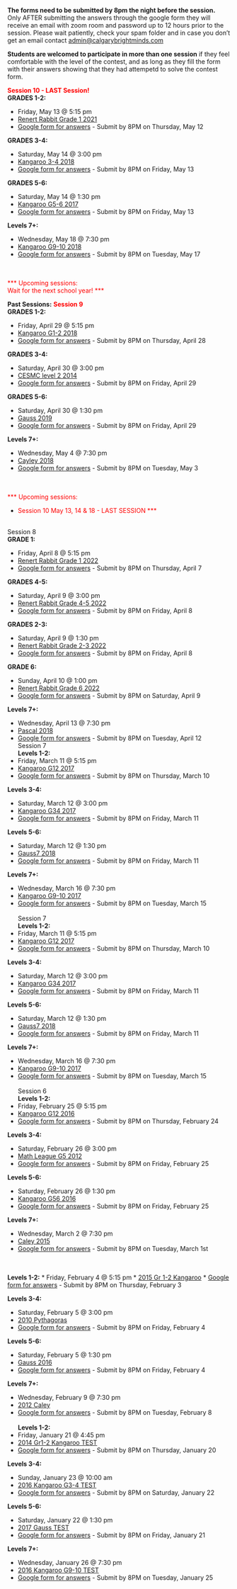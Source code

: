 <b>The forms need to be submitted by 8pm the night before the session.</b><br>
Only AFTER submitting the answers through the google form they will receive an email with zoom room and password up to 12 hours prior to the session. Please wait patiently, check your spam folder and in case you don’t get an email contact admin@calgarybrightminds.com

<b>Students are welcomed to participate in more than one session</b> if they feel comfortable with the level of the contest, and as long as they fill the form with their answers showing that they had attempetd to solve the contest form.

   <font style="color:red"><b>Session 10 - LAST Session!</b></font>
<br>
<b>GRADES 1-2:</b>
  * Friday, May 13 @ 5:15 pm
  * <a href="https://renertmath.github.io/renertrabbit/2021RenertRabbit_Gr1.pdf">Renert Rabbit Grade 1 2021</a> 
  * <a href="https://docs.google.com/forms/d/e/1FAIpQLSd-NywNle1rtlVRUljGAzHj_ztSO10u2LspPQII1Y2AVUYDmw/viewform">Google form for answers</a> - Submit by 8PM on Thursday, May 12

<b>GRADES 3-4:</b> 
  * Saturday, May 14 @ 3:00 pm
  * <a href="https://renertmath.github.io/contests/2018KangarooG34.pdf">Kangaroo 3-4 2018</a> 
  * <a href="https://docs.google.com/forms/d/e/1FAIpQLSeFHiiFbTmBDnHTcDPFzFgIFeB-bRYWwacTxwb4QDUy4mWycw/viewform">Google form for answers</a> - Submit by 8PM on Friday, May 13 

<b>GRADES 5-6: </b>
  * Saturday, May 14 @ 1:30 pm 
  * <a href="https://renertmath.github.io/contests/2017KangarooG56.pdf">Kangaroo G5-6 2017</a> 
  * <a href="https://docs.google.com/forms/d/e/1FAIpQLSdBnP81J4y65ZtRUVIZ6YuzAveaksQyxiW0vFsieOBxtwAm2Q/viewform">Google form for answers</a> - Submit by 8PM on Friday, May 13
 
<b>Levels 7+:</b> 
  * Wednesday, May 18 @ 7:30 pm
  * <a href="https://renertmath.github.io/contests/2018KangarooG910.pdf">Kangaroo G9-10 2018</a>
  * <a href="https://docs.google.com/forms/d/e/1FAIpQLSeeEYMXo0y80Bpdc7SJibeSFFMNrOzmn2bSqhFKA4Cl1flFHg/viewform">Google form for answers</a> - Submit by 8PM on Tuesday, May 17
  
<br><br>
<font color="red">*** Upcoming sessions: <br>
Wait for the next school year!
 ***</font>

<b>Past Sessions:</b> 
<font style="color:red"><b>Session 9</b></font>
<br>
<b>GRADES 1-2:</b>
  * Friday, April 29 @ 5:15 pm
  * <a href="https://renertmath.github.io/contests/Kangaroo 2018-G12 Mar13.pdf">Kangaroo G1-2 2018</a> 
  * <a href="https://docs.google.com/forms/d/e/1FAIpQLSfs5T6JJWDLvtse5g-2bEmwfqcVg8OMozw32RBPu-PT3pnkVA/viewform">Google form for answers</a> - Submit by 8PM on Thursday, April 28

<b>GRADES 3-4:</b> 
  * Saturday, April 30 @ 3:00 pm
  * <a href="https://renertmath.github.io/contests/CESMC level 2014.pdf">CESMC level 2 2014</a> 
  * <a href="https://docs.google.com/forms/d/e/1FAIpQLSe1E1joymCca2Yg_qsFlEz4TZjtE3EinXIhddlosAo9A31chg/viewform">Google form for answers</a> - Submit by 8PM on Friday, April 29 

<b>GRADES 5-6: </b>
  * Saturday, April 30 @ 1:30 pm 
  * <a href="https://renertmath.github.io/contests/Gauss7 2019.pdf">Gauss 2019</a> 
  * <a href="https://docs.google.com/forms/d/e/1FAIpQLSd2LSxlj2wOVE0yLitP2bPJ9pXshHWNpWkO-bptr0H3pDWLiA/viewform">Google form for answers</a> - Submit by 8PM on Friday, April 29
 
<b>Levels 7+:</b> 
  * Wednesday, May 4 @ 7:30 pm
  * <a href="https://renertmath.github.io/contests/Cayley 2018.pdf">Cayley 2018</a>
  * <a href="https://docs.google.com/forms/d/e/1FAIpQLScbIsShZObgIhCuUfMvzYBydcIu9K9Z_61wiLl8DUYDE-8gEA/viewform">Google form for answers</a> - Submit by 8PM on Tuesday, May 3
  
<br><br>
<font color="red">*** Upcoming sessions: <br>
* Session 10 May 13, 14 & 18 - LAST SESSION
 ***</font>

<br>Session 8<br>
<b>GRADE 1:</b>
  * Friday, April 8 @ 5:15 pm
  * <a href="https://renertmath.github.io/renertrabbit/2022RenertRabbit_Gr1.pdf">Renert Rabbit Grade 1 2022</a> 
  * <a href="https://docs.google.com/forms/d/e/1FAIpQLScfWcUMLAoL3i9b9MPsot5SDS8fhJKkPfgv5jk-PF0FXbvc7g/viewform">Google form for answers</a> - Submit by 8PM on Thursday, April 7

<b>GRADES 4-5:</b> 
  * Saturday, April 9 @ 3:00 pm
  * <a href="https://renertmath.github.io/renertrabbit/2022RenertRabbit_Gr4-5.pdf">Renert Rabbit Grade 4-5 2022</a> 
  * <a href="https://docs.google.com/forms/d/e/1FAIpQLSd8bWg30K5A_1GNd0GuxI1vT83AsWslru7stwa4peEqY5isGw/viewform">Google form for answers</a> - Submit by 8PM on Friday, April 8 

<b>GRADES 2-3: </b>
  * Saturday, April 9 @ 1:30 pm 
  * <a href="https://renertmath.github.io/renertrabbit/2022RenertRabbit_Gr2-3_revised.pdf">Renert Rabbit Grade 2-3 2022</a> 
  * <a href="https://docs.google.com/forms/d/e/1FAIpQLSd8yWcpqSYMfqMFxZtY9Uw6_ir6dX_-_whypthyh-mcQZK9Gg/viewform">Google form for answers</a> - Submit by 8PM on Friday, April 8

<b>GRADE 6: </b>
  * Sunday, April 10 @ 1:00 pm 
  * <a href="https://renertmath.github.io/renertrabbit/2022RenertRabbit_Gr6_revised.pdf">Renert Rabbit Grade 6  2022</a> 
  * <a href="https://docs.google.com/forms/d/e/1FAIpQLSc4pUd1ZodTuUE5gDglBZRDHJJTkt9yrSujxeMgvFLoX2619Q/viewform">Google form for answers</a> - Submit by 8PM on Saturday, April 9
  
<b>Levels 7+:</b> 
  * Wednesday, April 13 @ 7:30 pm
  * <a href="https://renertmath.github.io/contests/2018PascalContest.pdf">Pascal 2018</a>
  * <a href="https://docs.google.com/forms/d/e/1FAIpQLSfZLYIGTy_T9OUmeeTUr4bI3YXu1_iO4J-AGcrkxa_3CcAxoQ/viewform">Google form for answers</a> - Submit by 8PM on Tuesday, April 12
<br>Session 7<br>
<b>Levels 1-2:</b>
  * Friday, March 11 @ 5:15 pm
  * <a href="https://renertmath.github.io/contests/2017KangarooG12.pdf">Kangaroo G12 2017</a> 
  * <a href="https://docs.google.com/forms/d/150ffn_g-yEuCMF8iAA6xDRPqr6ul0z5GXGKfimi92z8/edit">Google form for answers</a> - Submit by 8PM on Thursday, March 10

<b>Levels 3-4:</b> 
  * Saturday, March 12 @ 3:00 pm
  * <a href="https://renertmath.github.io/contests/2017KangarooG34.pdf">Kangaroo G34 2017</a> 
  * <a href="https://docs.google.com/forms/d/e/1FAIpQLSeLTuLDsnq54KkMurMlr2igC6mKlxiaoNb3i2-OEJ4LgD53Nw/viewform">Google form for answers</a> - Submit by 8PM on Friday, March 11 

<b>Levels 5-6: </b>
  * Saturday, March 12 @ 1:30 pm 
  * <a href="https://renertmath.github.io/contests/2018Gauss7.pdf">Gauss7 2018</a> 
  * <a href="https://docs.google.com/forms/d/1LkFr1fWzKaNOg4xd909Gvktrn_srvoKu4l2vxcWW1GY/edit">Google form for answers</a> - Submit by 8PM on Friday, March 11

<b>Levels 7+:</b> 
  * Wednesday, March 16 @ 7:30 pm
  * <a href="https://renertmath.github.io/contests/2017KangarooG910.pdf">Kangaroo G9-10 2017</a>
  * <a href="https://docs.google.com/forms/d/e/1FAIpQLSengDQqCqD2i3Kf-8Ppi4VxEXmrCcc_2JeMBxYKneH2AGIYng/viewform">Google form for answers</a> - Submit by 8PM on Tuesday, March 15
<br><br>
Session 7<br>
<b>Levels 1-2:</b>
  * Friday, March 11 @ 5:15 pm
  * <a href="https://renertmath.github.io/contests/2017KangarooG12.pdf">Kangaroo G12 2017</a> 
  * <a href="https://docs.google.com/forms/d/150ffn_g-yEuCMF8iAA6xDRPqr6ul0z5GXGKfimi92z8/edit">Google form for answers</a> - Submit by 8PM on Thursday, March 10

<b>Levels 3-4:</b> 
  * Saturday, March 12 @ 3:00 pm
  * <a href="https://renertmath.github.io/contests/2017KangarooG34.pdf">Kangaroo G34 2017</a> 
  * <a href="https://docs.google.com/forms/d/e/1FAIpQLSeLTuLDsnq54KkMurMlr2igC6mKlxiaoNb3i2-OEJ4LgD53Nw/viewform">Google form for answers</a> - Submit by 8PM on Friday, March 11 

<b>Levels 5-6: </b>
  * Saturday, March 12 @ 1:30 pm 
  * <a href="https://renertmath.github.io/contests/2018Gauss7.pdf">Gauss7 2018</a> 
  * <a href="https://docs.google.com/forms/d/1LkFr1fWzKaNOg4xd909Gvktrn_srvoKu4l2vxcWW1GY/edit">Google form for answers</a> - Submit by 8PM on Friday, March 11

<b>Levels 7+:</b> 
  * Wednesday, March 16 @ 7:30 pm
  * <a href="https://renertmath.github.io/contests/2017KangarooG910.pdf">Kangaroo G9-10 2017</a>
  * <a href="https://docs.google.com/forms/d/e/1FAIpQLSengDQqCqD2i3Kf-8Ppi4VxEXmrCcc_2JeMBxYKneH2AGIYng/viewform">Google form for answers</a> - Submit by 8PM on Tuesday, March 15
<br><br>
Session 6<br>
<b>Levels 1-2:</b>
  * Friday, February 25 @ 5:15 pm
  * <a href="https://renertmath.github.io/contests/Feb-Mar 2016 - Kangaroo - 01-02 - test only.pdf">Kangaroo G12 2016</a> 
  * <a href="https://docs.google.com/forms/d/e/1FAIpQLSc_o5kByqLG8MankhlSDv7e4vuKQxCV_GY_-oN8XKYDDNliQw/viewform">Google form for answers</a> - Submit by 8PM on Thursday, February 24

<b>Levels 3-4:</b> 
  * Saturday, February 26 @ 3:00 pm
  * <a href="https://renertmath.github.io/contests/FebMar_2012_Math_LeagueG5_form.pdf">Math League G5 2012</a> 
  * <a href="https://docs.google.com/forms/d/e/1FAIpQLSe489_jVhqLFApd-q-euwPVCPaKLIt3U8a_ZwCtoOJJlmeqnw/viewform">Google form for answers</a> - Submit by 8PM on Friday, February 25 

<b>Levels 5-6: </b>
  * Saturday, February 26 @ 1:30 pm 
  * <a href="https://renertmath.github.io/contests/Feb-Mar 2016 - Kangaroo - 05-06 - test only.pdf">Kangaroo G56 2016</a> 
  * <a href="https://docs.google.com/forms/d/e/1FAIpQLSdvXYZgAEV-KHCibPD0KAL4CU1Mv1YijaIYWCCC99XUiN285g/viewform">Google form for answers</a> - Submit by 8PM on Friday, February 25

<b>Levels 7+:</b> 
  * Wednesday, March 2 @ 7:30 pm
  * <a href="https://renertmath.github.io/contests/Feb-Mar 2015CayleyContest.pdf">Caley 2015</a>
  * <a href="https://docs.google.com/forms/d/e/1FAIpQLScd6add24GOb8V7hq0B85dNUhZsdaEz5YRFwbvD4N8Q_yS3dw/viewform">Google form for answers</a> - Submit by 8PM on Tuesday, March 1st
<br><br>
<br>
<b>Levels 1-2:</b>
  * Friday, February 4 @ 5:15 pm
  * <a href="https://renertmath.github.io/contests/2015 - Kangaroo - 01-02 - test only.pdf">2015 Gr 1-2 Kangaroo</a> 
  * <a href="https://docs.google.com/forms/d/e/1FAIpQLSeF6Zb6oWBokfcwUK-QBgOaMj8IU7mWGgNDCq2hDcK63yoxIw/viewform">Google form for answers</a> - Submit by 8PM on Thursday, February 3

<b>Levels 3-4:</b> 
  * Saturday, February 5 @ 3:00 pm
  * <a href="https://renertmath.github.io/contests/2010 - Pythagoras - prep test.pdf">2010 Pythagoras</a> 
  * <a href="https://docs.google.com/forms/d/e/1FAIpQLSf-KnYXDBj3pWniLNt9r4ewFJzK6-pz6o3bDz87AEladuMnjA/viewform">Google form for answers</a> - Submit by 8PM on Friday, February 4

<b>Levels 5-6: </b>
  * Saturday, February 5 @ 1:30 pm 
  * <a href="https://renertmath.github.io/contests/2016Gauss7Contest.pdf">Gauss 2016</a> 
  * <a href="https://docs.google.com/forms/d/e/1FAIpQLSfN3-uWRu1ANYUR0_Jl83EorhIbS-WDhs49_OWyt3ZZ63fxUg/viewform">Google form for answers</a> - Submit by 8PM on Friday, February 4

<b>Levels 7+:</b> 
  * Wednesday, February 9 @ 7:30 pm
  * <a href="https://renertmath.github.io/contests/2012CayleyContest.pdf">2012 Caley</a>
  * <a href="https://docs.google.com/forms/d/e/1FAIpQLSdd_8qgV6GB_G8SNOZmrYDCiujFauS6rx7Hr-lv1mGZUo8EgQ/viewform">Google form for answers</a> - Submit by 8PM on Tuesday, February 8
<br><br>
<b>Levels 1-2:</b>
  * Friday, January 21 @ 4:45 pm
  * <a href="https://renertmath.github.io/contests/2014 - Kangaroo - 01-02 - test only.pdf">2014 Gr1-2 Kangaroo TEST</a>
  * <a href="https://forms.gle/zFFydEF9Lz4ZqfZ98">Google form for answers</a> - Submit by 8PM on Thursday, January 20

<b>Levels 3-4:</b> 
  * Sunday, January 23 @ 10:00 am
  * <a href="https://renertmath.github.io/contests/2016%20-%20Kangaroo%20-%2003-04%20-%20test%20only.pdf">2016 Kangaroo G3-4 TEST</a>
  * <a href="https://forms.gle/QTTuLyY3iJ5XvKN3A">Google form for answers</a> - Submit by 8PM on Saturday, January 22

<b>Levels 5-6: </b>
  * Saturday, January 22 @ 1:30 pm 
  * <a href="https://renertmath.github.io/contests/2017Gauss7Contest.pdf">2017 Gauss TEST</a>
  * <a href="https://forms.gle/qXazAG9NwNK4eqS19">Google form for answers</a> - Submit by 8PM on Friday, January 21

<b>Levels 7+:</b> 
  * Wednesday, January 26 @ 7:30 pm
  * <a href="https://renertmath.github.io/contests/2016%20-%20Kangaroo%20-%2009-10%20-%20test%20only.pdf">2016 Kangaroo G9-10 TEST</a>
  * <a href="https://forms.gle/MiJsVRV9beEeoFeNA">Google form for answers</a> - Submit by 8PM on Tuesday, January 25
